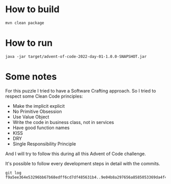 # How to build

```
mvn clean package
```

# How to run

```
java -jar target/advent-of-code-2022-day-01-1.0.0-SNAPSHOT.jar
```

# Some notes

For this puzzle I tried to have a Software Crafting approach.
So I tried to respect some Clean Code principles:
- Make the implicit explicit
- No Primitive Obsession
- Use Value Object
- Write the code in business class, not in services
- Have good function names
- KISS
- DRY
- Single Responsibility Principle

And I will try to follow this during all this Advent of Code challenge.

It's possible to follow every development steps in detail with the commits.
```
git log f9a5ee364e53296bb67b68edff6cd7df485631b4..9e04b8a297656a8585053369da4f441ee1aa4a64
```